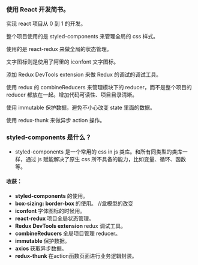 ### 使用 React 开发简书。

实现 react 项目从 0 到 1 的开发。

整个项目使用的是 styled-components 来管理全局的 css 样式。

使用的是 react-redux 来做全局的状态管理。

文字图标则是使用了阿里的 iconfont 文字图标。

添加 Redux DevTools extension 来做 Redux 的调试的调试工具。

使用 redux 的 combineReducers 来管理模块下的 reducer，而不是整个项目的 reducer 都放在一起。增加代码可读性、项目目录清晰。

使用 immutable 保护数据，避免不小心改变 state 里面的数据。

使用 redux-thunk 来做异步 action 操作。

### styled-components 是什么？

- styled-components 是一个常用的 css in js 类库。和所有同类型的类库一样，通过 js 赋能解决了原生 css 所不具备的能力，比如变量、循环、函数等。

#### 收获：

- <b> styled-components </b> 的使用。
- <b> box-sizing: border-box </b> 的使用。 //盒模型的改变
- <b> iconfont </b> 字体图标的时候用。
- <b> react-redux </b> 项目全局状态管理。
- <b> Redux DevTools extension </b> redux 调试工具。
- <b> combineReducers </b> 全局项目管理 reducer。
- <b> immutable </b> 保护数据。
- <b> axios </b> 获取异步数据。
- <b> redux-thunk </b> 在action函数页面进行业务逻辑封装。